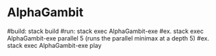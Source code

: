 # AlphaGambit

#build: stack build
#run: stack exec AlphaGambit-exe <args>
#ex. stack exec AlphaGambit-exe parallel 5 (runs the parallel minimax at a depth 5)
#ex. stack exec AlphaGambit-exe play  